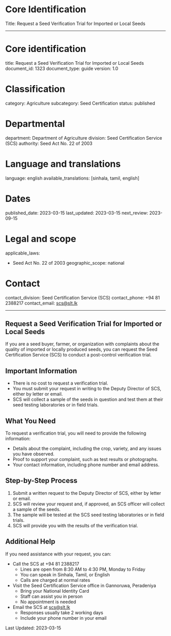 # Core Identification
Title: Request a Seed Verification Trial for Imported or Local Seeds

---
# Core identification
title: Request a Seed Verification Trial for Imported or Local Seeds
document_id: 1323
document_type: guide
version: 1.0

# Classification
category: Agriculture
subcategory: Seed Certification
status: published

# Departmental
department: Department of Agriculture
division: Seed Certification Service (SCS)
authority: Seed Act No. 22 of 2003

# Language and translations
language: english
available_translations: [sinhala, tamil, english]

# Dates
published_date: 2023-03-15
last_updated: 2023-03-15
next_review: 2023-09-15

# Legal and scope
applicable_laws:
 - Seed Act No. 22 of 2003
geographic_scope: national

# Contact
contact_division: Seed Certification Service (SCS)
contact_phone: +94 81 2388217
contact_email: scs@slt.lk

---

## Request a Seed Verification Trial for Imported or Local Seeds

If you are a seed buyer, farmer, or organization with complaints about the quality of imported or locally produced seeds, you can request the Seed Certification Service (SCS) to conduct a post-control verification trial.

## Important Information

- There is no cost to request a verification trial.
- You must submit your request in writing to the Deputy Director of SCS, either by letter or email.
- SCS will collect a sample of the seeds in question and test them at their seed testing laboratories or in field trials.

## What You Need

To request a verification trial, you will need to provide the following information:

- Details about the complaint, including the crop, variety, and any issues you have observed.
- Proof to support your complaint, such as test results or photographs.
- Your contact information, including phone number and email address.

## Step-by-Step Process

1. Submit a written request to the Deputy Director of SCS, either by letter or email.
2. SCS will review your request and, if approved, an SCS officer will collect a sample of the seeds.
3. The sample will be tested at the SCS seed testing laboratories or in field trials.
4. SCS will provide you with the results of the verification trial.

## Additional Help

If you need assistance with your request, you can:

- Call the SCS at +94 81 2388217
    - Lines are open from 8:30 AM to 4:30 PM, Monday to Friday
    - You can speak in Sinhala, Tamil, or English
    - Calls are charged at normal rates
- Visit the Seed Certification Service office in Gannoruwa, Peradeniya
    - Bring your National Identity Card
    - Staff can assist you in person
    - No appointment is needed
- Email the SCS at scs@slt.lk
    - Responses usually take 2 working days
    - Include your phone number in your email

Last Updated: 2023-03-15